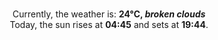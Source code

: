 <p  align="center"><br/>Currently, the weather is: <b> 24°C, <i>broken clouds</i></b></br>Today, the sun rises at <b>04:45</b> and sets at <b>19:44</b>.</p>
